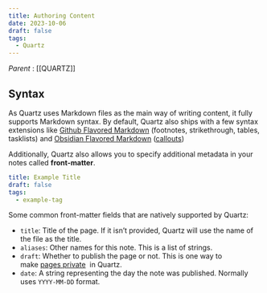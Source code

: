 ```yaml
---
title: Authoring Content
date: 2023-10-06
draft: false
tags:
  - Quartz
---
```

*Parent* : [[QUARTZ]]

## Syntax

As Quartz uses Markdown files as the main way of writing content, it fully supports Markdown syntax. By default, Quartz also ships with a few syntax extensions like [Github Flavored Markdown](https://docs.github.com/en/get-started/writing-on-github/getting-started-with-writing-and-formatting-on-github/basic-writing-and-formatting-syntax) (footnotes, strikethrough, tables, tasklists) and [Obsidian Flavored Markdown](https://help.obsidian.md/Editing+and+formatting/Obsidian+Flavored+Markdown) ([callouts](https://quartz.jzhao.xyz/features/callouts))

Additionally, Quartz also allows you to specify additional metadata in your notes called **front-matter**. 

~~~yaml
title: Example Title
draft: false
tags:
  - example-tag
~~~

Some common front-matter fields that are natively supported by Quartz:

- `title`: Title of the page. If it isn’t provided, Quartz will use the name of the file as the title.
- `aliases`: Other names for this note. This is a list of strings.
- `draft`: Whether to publish the page or not. This is one way to make [pages private](https://quartz.jzhao.xyz/features/private-pages)
   in Quartz.
- `date`: A string representing the day the note was published. Normally uses `YYYY-MM-DD` format.

